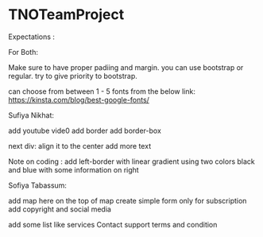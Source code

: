 # TNOTeamProject

Expectations :

For Both:

Make sure to have proper padiing and margin.
you can use bootstrap or regular. 
try to give priority to bootstrap.

can choose from between 1 - 5 fonts from the below link:
https://kinsta.com/blog/best-google-fonts/

Sufiya Nikhat:

add youtube vide0
add border
add border-box

next div:
 align it to the center add more text
 
Note on coding :
        add left-border with linear gradient using two colors black and blue
        with some information on right
 
 Sofiya Tabassum:
 
 add map here
 on the top of map
 create simple form only for subscription
 add copyright and social media

 add some list like
       services
       Contact
       support
       terms and condition
       
       
 
